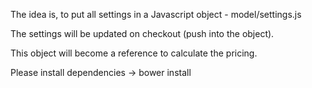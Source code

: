 The idea is, to put all settings in a Javascript object - model/settings.js

The settings will be updated on checkout (push into the object).

This object will become a reference to calculate the pricing.

Please install dependencies -> bower install